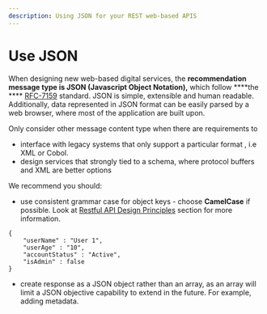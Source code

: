 ```yaml
---
description: Using JSON for your REST web-based APIS
---
```


# Use JSON

When designing new web-based digital services, the **recommendation message type is JSON \(Javascript Object Notation\),** which follow ****the **** [RFC-7159](https://tools.ietf.org/html/rfc7159) standard. JSON is simple, extensible and human readable. Additionally, data represented in JSON format can be easily parsed by a web browser, where most of the application are built upon. 

Only consider other message content type when there are requirements to 

* interface with legacy systems that only support a particular format , i.e XML or Cobol.
* design services that strongly tied to a schema, where protocol buffers and XML are better options

We recommend you should:

* use consistent grammar case for object keys - choose **CamelCase** if possible. Look at [Restful API Design Principles](restful-api-design-principles/) section for more information.

```text
{
    "userName" : "User 1",
    "userAge" : "10",
    "accountStatus" : "Active",
    "isAdmin" : false
}
```

* create response as a JSON object rather than an array, as an array will limit a JSON objective capability to extend in the future. For example, adding metadata.


